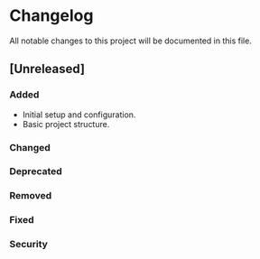 # Changelog

All notable changes to this project will be documented in this file.

## [Unreleased]

### Added

- Initial setup and configuration.
- Basic project structure.

### Changed

### Deprecated

### Removed

### Fixed

### Security
